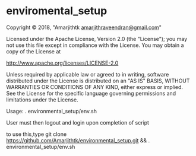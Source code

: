 # enviromental_setup

Copyright © 2018, "Amarjithtk amarjithraveendran@gmail.com"

Licensed under the Apache License, Version 2.0 (the "License"); you may not use this file except in compliance with the License. You may obtain a copy of the License at

http://www.apache.org/licenses/LICENSE-2.0

Unless required by applicable law or agreed to in writing, software distributed under the License is distributed on an "AS IS" BASIS, WITHOUT WARRANTIES OR CONDITIONS OF ANY KIND, either express or implied. See the License for the specific language governing permissions and limitations under the License.

Usage: . environmental_setup/env.sh

User must then logout and login upon completion of script

to use this,type git clone https://github.com/Amarjithtk/environmental_setup.git && . environmental_setup/env.sh
